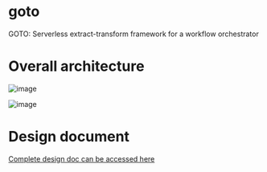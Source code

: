 # goto
GOTO: Serverless extract-transform framework for a workflow orchestrator

# Overall architecture 

![image](https://github.com/kishendas/goto/assets/528086/9efb9ee2-ace9-40fc-af1f-0215a1007e95)


![image](https://github.com/kishendas/goto/assets/528086/2a18337b-611f-468d-bc34-b44728b30371)

# Design document 

[Complete design doc can be accessed here]([https://github.com/kishendas/goto/assets/528086/9efb9ee2-ace9-40fc-af1f-0215a1007e95](https://github.com/kishendas/goto/blob/main/docs/serverless_orchestrator.docx)https://github.com/kishendas/goto/blob/main/docs/serverless_orchestrator.docx)







